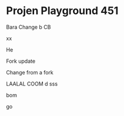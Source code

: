 # Projen Playground 451

Bara
Change b
CB

xx

He


Fork update

Change from a fork

LAALAL
COOM
d
sss

bom

go
